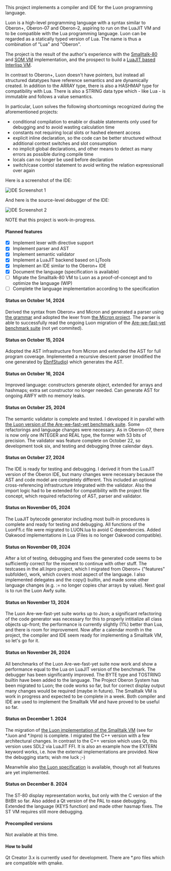 This project implements a compiler and IDE for the Luon programming language.

Luon is a high-level programming language with a syntax similar to Oberon+, Oberon-07 and Oberon-2, aspiring to run on the LuaJIT VM and to be compatible with the Lua programming language. Luon can be regarded as a statically typed version of Lua. The name is thus a combination of "Lua" and "Oberon". 

The project is the result of the author's experience with the [Smalltalk-80](https://github.com/rochus-keller/Smalltalk/) and [SOM VM](https://github.com/rochus-keller/Som/) implementation, and the prospect to build a [LuaJIT based Interlisp VM](https://github.com/rochus-keller/Gingko/). 

In contrast to Oberon+, Luon doesn't have pointers, but instead all structured datatypes have reference semantics and are dynamically created. In addition to the ARRAY type, there is also a HASHMAP type for compatibility with Lua. There is also a STRING data type which - like Lua - is immutable and follows a value semantics. 

In particular, Luon solves the following shortcomings recognized during the aforementioned projects:

- conditional compilation to enable or disable statements only used for debugging and to avoid wasting calculation time 
- constants not requiring local slots or hashed element access
- explicit inline declaration, so the code can be better structured without additional context 
  switches and slot consumption
- no implicit global declarations, and other means to detect as many errors as possible during compile time
- locals can no longer be used before declaration
- switch/case control statement to avoid writing the relation expressionall over again

Here is a screenshot of the IDE:

![IDE Screenshot 1](http://software.rochus-keller.ch/luon-ide-screenshot-0.7.0-1.png)

And here is the source-level debugger of the IDE:

![IDE Screenshot 2](http://software.rochus-keller.ch/luon-ide-screenshot-0.7.0-2.png)


NOTE that this project is work-in-progress.

#### Planned features

- [x] Implement lexer with directive support
- [x] Implement parser and AST
- [x] Implement semantic validator 
- [x] Implement a LuaJIT backend based on LjTools
- [x] Implement an IDE similar to the Oberon+ IDE
- [x] Document the language (specification is available)
- [ ] Migrate the Smalltalk-80 VM to Luon as a proof-of-concept and to optimize the language (WIP)
- [ ] Complete the language implementation according to the specification

#### Status on October 14, 2024

Derived the syntax from Oberon+ and Micron and generated a parser using [the grammar](https://github.com/micron-language/specification/blob/master/Micron_Programming_Language.ebnf) and adopted the lexer from [the Micron project](https://github.com/rochus-keller/Micron). The parser is able to successfully read the ongoing Luon migration of the 
[Are-we-fast-yet benchmark suite](https://github.com/rochus-keller/Are-we-fast-yet/tree/main/Luon) (not yet commited).

#### Status on October 15, 2024

Adopted the AST infrastructure from Micron and extended the AST for full program coverage.
Implemented a recursive descent parser (modified the one generated  by [EbnfStudio](https://github.com/rochus-keller/EbnfStudio)) which generates the AST.

#### Status on October 16, 2024

Improved language: constructors generate object, extended for arrays and hashmaps; extra set constructor no longer needed. Can generate AST for ongoing AWFY with no memory leaks.

#### Status on October 25, 2024

The semantic validator is complete and tested. I developed it in parallel with [the Luon version of the Are-we-fast-yet benchmark suite](https://github.com/rochus-keller/Are-we-fast-yet/tree/main/Luon). Some refactorings and language changes were necessary. As in Oberon-07, there is now only one INTEGER and REAL type, the former with 53 bits of precision. The validator was feature complete on October 22, so development took six, and testing and debugging three calendar days.

#### Status on October 27, 2024

The IDE is ready for testing and debugging. I derived it from the LuaJIT version of the Oberon IDE, but many changes were necessary because the AST and code model are completely different. This included an optional cross-referencing infrastructure integrated with the validator. Also the import logic had to be extended for compatibility with the project file concept, which required refactoring of AST, parser and validator.

#### Status on November 05, 2024

The LuaJIT bytecode generator including most built-in procedures is complete and ready for testing and debugging. All functions of the LuonFfi.c file 
were migrated to LUON.lua to avoid C dependencies. Added Oakwood implementations in Lua (Files is no longer Oakwood compatible).

#### Status on November 09, 2024

After a lot of testing, debugging and fixes the generated code seems to be sufficiently correct for the moment to continue with other stuff. The testcases
in the all.lnpro project, which I migrated from Oberon+ ("features" subfolder), work, which covers most aspect of the language. I also 
implemented delegates and the copy() builtin, and made some other language changes (e.g. := no longer copies char arrays by value). Next goal is
to run the Luon Awfy suite.

#### Status on November 13, 2024

The Luon Are-we-fast-yet suite works up to Json; a significant refactoring of the code generator was necessary for this to properly intitialize all
class objects up-front; the performance is currently slightly (1%) better than Lua, and there is room for improvement. Now after a calendar month 
in the project, the compiler and IDE seem ready for implementing a Smalltalk VM, so let's go for it.

#### Status on November 26, 2024

All benchmarks of the Luon Are-we-fast-yet suite now work and show a performance equal to the Lua on LuaJIT version of the benchmark. The debugger has been significantly improved. The BYTE type and TOSTRING builtin have been added to the language.
The Project Oberon System has been migrated to Luon; the code works so far, but for correct display output many changes would be required (maybe in future).
The Smalltalk VM is work in progress and expected to be complete in a week. Both compiler and IDE are used to implement the Smalltalk VM and have proved to be useful so far.

#### Status on December 1. 2024

The migration of [the Luon implementation of the Smalltalk VM](https://github.com/rochus-keller/Smalltalk/blob/master/Smalltalk.lnpro) (see for *.luon and *.lnpro) is complete. I migrated the C++ version with a few architectural changes. In contrast to the C++ version which uses Qt, this version uses SDL2 via LuaJIT FFI. It is also an example how the EXTERN keyword works, i.e. how the external implementations are provided. Now the debugging starts; wish me luck ;-)

Meanwhile also [the Luon specification](https://github.com/rochus-keller/Luon/tree/master/specification) is available, though not all features are yet implemented.

#### Status on December 8. 2024

The ST-80 display representation works, but only with the C version of the BitBlt so far. Also added a Qt version of the PAL to ease debugging. Extended the language (KEYS function) and made other hasmap fixes. The ST VM requires still more debugging.


#### Precompiled versions

Not available at this time.

#### How to build

Qt Creator 3.x is currently used for development. There are *.pro files which are compatible with qmake.
